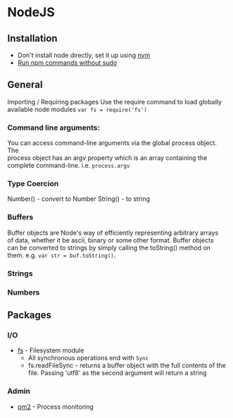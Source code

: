 # NodeJS
## Installation
* Don't install node directly, set it up using [nvm](https://github.com/creationix/nvm)
* [Run npm commands without sudo](https://docs.npmjs.com/getting-started/fixing-npm-permissions)

## General
Importing / Requiring packages
Use the require command to load globally available node modules
`var fs = require('fs')`

### Command line arguments:
You can access command-line arguments via the global process object. The  
process object has an argv property which is an array containing the  
complete command-line. i.e. `process.argv`

### Type Coercion
Number() - convert to Number
String() - to string

### Buffers
Buffer objects are Node's way of efficiently representing arbitrary arrays  
of data, whether it be ascii, binary or some other format. Buffer objects  
can be converted to strings by simply calling the toString() method on  
them. e.g. `var str = buf.toString()`.  

### Strings

### Numbers

## Packages
### I/O
* [fs]() - Filesystem module
  - All synchronous operations end with `Sync`
  - fs.readFileSync - returns a buffer object with the full contents of the file. Passing 'utf8' as the second argument will return a string

### Admin
* [pm2]() - Process monitoring
